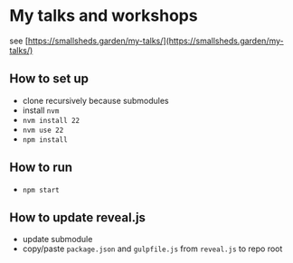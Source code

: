 # My talks and workshops

see [https://smallsheds.garden/my-talks/](https://smallsheds.garden/my-talks/)


## How to set up
- clone recursively because submodules
- install `nvm`
- `nvm install 22`
- `nvm use 22`
- `npm install`


## How to run
- `npm start`


## How to update reveal.js
- update submodule
- copy/paste `package.json` and `gulpfile.js` from `reveal.js` to repo root
